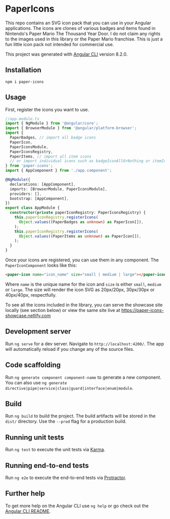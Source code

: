 # PaperIcons

This repo contains an SVG icon pack that you can use in your Angular applications. The icons are clones of various badges and items found in Nintendo's Paper Mario The Thousand Year Door. I do not claim any rights to the images used in this library or the Paper Mario franchise. This is just a fun little icon pack not intended for commercial use.

This project was generated with [Angular CLI](https://github.com/angular/angular-cli) version 8.2.0.

## Installation

`npm i paper-icons`

## Usage

First, register the icons you want to use.

```typescript
//app.module.ts
import { NgModule } from '@angular/core';
import { BrowserModule } from '@angular/platform-browser';
import {
  PaperBadges, // import all badge icons
  PaperIcon,
  PaperIconsModule,
  PaperIconsRegistry,
  PaperItems, // import all item icons
  // or import individual icons such as badgeIconAllOrNothing or itemIconSunStone
} from 'paper-icons';
import { AppComponent } from './app.component';

@NgModule({
  declarations: [AppComponent],
  imports: [BrowserModule, PaperIconsModule],
  providers: [],
  bootstrap: [AppComponent],
})
export class AppModule {
  constructor(private paperIconRegistry: PaperIconsRegistry) {
    this.paperIconRegistry.registerIcons(
      Object.values((PaperBadges as unknown) as PaperIcon[]),
    );
    this.paperIconRegistry.registerIcons(
      Object.values((PaperItems as unknown) as PaperIcon[]),
    );
  }
}
```

Once your icons are registered, you can use them in any component. The `PaperIconComponent` looks like this:

```html
<paper-icon name="icon_name" size="small | medium | large"></paper-icon>
```

Where `name` is the unique name for the icon and `size` is either `small`, `medium` or `large`. The size will render the icon SVG as 20px/20px, 30px/30px or 40px/40px, respectfully.

To see all the icons included in the library, you can serve the showcase site locally (see section below) or view the same site live at https://paper-icons-showcase.netlify.com

## Development server

Run `ng serve` for a dev server. Navigate to `http://localhost:4200/`. The app will automatically reload if you change any of the source files.

## Code scaffolding

Run `ng generate component component-name` to generate a new component. You can also use `ng generate directive|pipe|service|class|guard|interface|enum|module`.

## Build

Run `ng build` to build the project. The build artifacts will be stored in the `dist/` directory. Use the `--prod` flag for a production build.

## Running unit tests

Run `ng test` to execute the unit tests via [Karma](https://karma-runner.github.io).

## Running end-to-end tests

Run `ng e2e` to execute the end-to-end tests via [Protractor](http://www.protractortest.org/).

## Further help

To get more help on the Angular CLI use `ng help` or go check out the [Angular CLI README](https://github.com/angular/angular-cli/blob/master/README.md).
